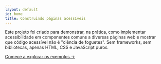 ```yaml
---
layout: default
id: home
title: Construindo páginas acessíveis
---
```


Este projeto foi criado para demonstrar, na prática, como implementar acessibilidade em componentes comuns a diversas páginas web e mostrar que código acessível não é "ciência de foguetes". Sem frameworks, sem bibliotecas, apenas HTML, CSS e JavaScript puros.

<a class="primaryLinkButton" href="{{ site.baseurl }}/exemplos/introducao/">Comece a explorar os exemplos &rarr;</a>